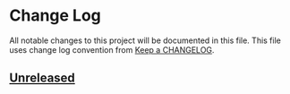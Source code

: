 # Change Log
All notable changes to this project will be documented in this file.
This file uses change log convention from [Keep a CHANGELOG](http://keepachangelog.com).

## [Unreleased]


[Unreleased]: https://github.com/dgnest/ansible-role-asterisk/compare/0.0.2...HEAD
[0.0.2]: https://github.com/dgnest/ansible-role-asterisk/compare/0.0.1...0.0.2
[0.0.1]: https://github.com/dgnest/ansible-role-asterisk/compare/0.0.0...0.0.1

[CHANGELOG.md]: CHANGELOG.md
[CONTRIBUTING.md]: CONTRIBUTING.md
[LICENCE]: LICENCE
[README.md]: README.md
